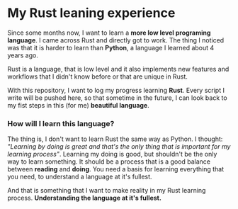 # My Rust leaning experience

Since some months now, I want to learn a **more low level programing language**. I came across Rust and directly got to work.
The thing I noticed was that it is harder to learn than **Python**, a language I learned about 4 years ago. 

Rust is a language, that is low level and it also implements new features and workflows that I didn't know before
or that are unique in Rust. 

With this repository, I want to log my progress learning **Rust**. Every script I write will be pushed here, so that
sometime in the future, I can look back to my fist steps in this (for me) **beautiful language**.

### How will I learn this language?
The thing is, I don't want to learn Rust the same way as Python. I thought: *"Learning by doing is great and that's the only thing that is
important for my learning process"*. Learning my doing is good, but shouldn't be the only way to learn something. It should be a process that
is a good balance between **reading** and **doing**. You need a basis for learning everything that you need, to understand a language at it's fullest.

And that is something that I want to make reality in my Rust learning process. **Understanding the language at it's fullest.**